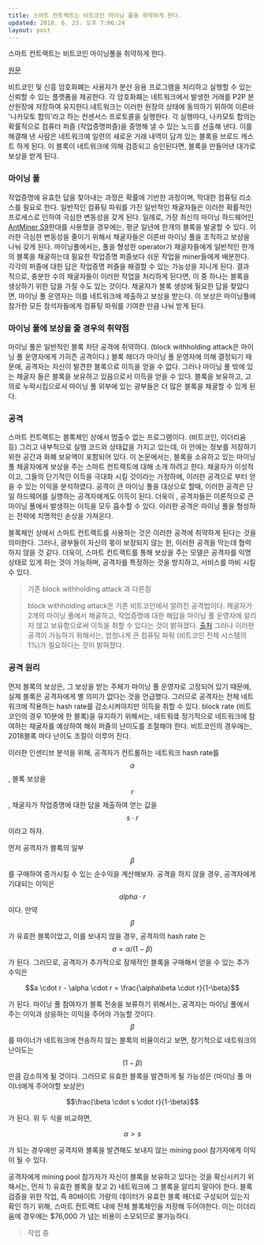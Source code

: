 ```yaml
---
title: 스마트 컨트랙트는 비트코인 마이닝 풀을 취약하게 한다.
updated: 2018. 6. 23. 오후 7:06:24
layout: post
---
```


스마트 컨트랙트는 비트코인 마이닝풀을 취약하게 한다.

[원문](http://fc17.ifca.ai/bitcoin/papers/bitcoin17-final38.pdf)

비트코인 및 신흥 암호화폐는 사용자가 분산 응용 프로그램을 처리하고 실행할 수 있는 신뢰할 수 있는 플랫폼을 제공한다. 각 암호화폐는 네트워크에서 발생한 거래를 P2P 분산원장에 저장하여 유지한다.네트워크는 이러한 원장의 상태에 동의하기 위하여 이른바 '나카모토 합의'라고 하는 컨센서스 프로토콜을 실행한다. 각 실행마다, 나카모토 합의는 확률적으로 컴퓨터 퍼즐 (작업증명퍼즐)을 증명해 낼 수 있는 노드를 선출해 낸다. 이를 해결해 낸 사람은 네트워크에 일련의 새로운 거래 내역이 담겨 있는 블록을 브로드 캐스트 하게 된다. 이 블록이 네트워크에 의해 검증되고 승인된다면, 블록을 만들어낸 대가로 보상을 받게 된다.

### 마이닝 풀

작업증명에 유효한 답을 찾아내는 과정은 확률에 기반한 과정이며, 막대한 컴퓨팅 리소스를 필요로 한다. 일반적인 컴퓨팅 파워를 가진 일반적인 채굴자들은 이러한 확률적인 프로세스로 인하여 극심한 변동성을 갖게 된다. 일례로, 가장 최신의 마이닝 하드웨어인 [AntMiner S9](https://www.buybitcoinworldwide.com/mining/hardware/antminer-s9/)한대를 사용했을 경우에는, 평균 일년에 한개의 블록을 발굴할 수 있다. 이러한 극심한 변동성을 줄이기 위해서 채굴자들은 이른바 마이닝 풀을 조직하고 보상을 나눠 갖게 된다. 마이닝풀에서는, 풀을 형성한 operator가 채굴자들에게 일반적인 한개의 블록을 채굴하는데 필요한 작업증명 퍼즐보다 쉬운 작업을 miner들에게 배분한다. 각각의 퍼즐에 대한 답은 작업증명 퍼즐을 해결할 수 있는 가능성을 지니게 된다. 결과 적으로, 충분한 수의 채굴자들이 이러한 작업을 처리하게 된다면, 이 중 하나는 블록을 생상하기 위한 답을 가질 수도 있는 것이다. 채굴자가 블록 생성에 필요한 답을 찾았다면, 마이닝 풀 운영자는 이를 네트워크에 제출하고 보상을 받는다. 이 보상은 마이닝풀에 참가한 모든 참석자들에게 컴퓨팅 파워를 기여한 만큼 나눠 받게 된다.

### 마이닝 풀에 보상을 줄 경우의 취약점

마이닝 풀은 일반적인 블록 차단 공격에 취약하다. (block withholding attack은 마이닝 풀 운영자에게 가히즌 공격이다.) 블록 헤더가 마이닝 풀 운영자에 의해 결정되기 때문에, 공격자는 자신이 발견한 블록으로 이득을 얻을 수 없다. 그러나 마이닝 풀 밖에 있는 채굴자 들은 블록을 보유하고 있음으로서 이득을 얻을 수 있다. 블록을 보유하고, 고의로 누락시킴으로서 마이닝 풀 외부에 있는 광부들은 더 많은 블록을 채굴할 수 있게 된다.

### 공격

스마트 컨트랙트는 블록체인 상에서 멈출수 없는 프로그램이다. (비트코인, 이더리움 등) 그리고 내부적으로 실행 코드와 상태값을 가지고 있는데, 이 안에는 정보를 저장하기 위한 공간과 화폐 보유액이 포함되어 있다. 이 논문에서는, 블록을 소유하고 있는 마이닝 풀 채굴자에게 보상을 주는 스마트 컨트랙트에 대해 소개 하려고 한다. 채굴자가 이성적이고, 그들의 단기적인 이득을 극대화 시킬 것이라는 가정하에, 이러한 공격으로 부터 얻을 수 있는 이익을 분석하였다. 공격이 큰 마이닝 풀을 대상으로 할때, 이러한 공격은 단일 하드웨어를 실행하는 공격자에게도 이득이 된다. 더욱이 , 공격자들은 이론적으로 큰 마이닝 풀에서 발생하는 이득을 모두 흡수할 수 있다. 이러한 공격은 마이닝 풀을 형성하는 전략에 치명적인 손상을 가져온다.

블록체인 상에서 스마트 컨트랙트를 사용하는 것은 이러한 공격에 취약하게 된다는 것을 의미한다. 그러나, 광부들이 자신의 몫이 보장되지 않는 한, 이러한 공격을 막는데 협력하지 않을 것 같다. 더욱이, 스마트 컨트랙트를 통해 보상을 주는 모델은 공격자를 익명상태로 있게 하는 것이 가능하며, 공격자를 특정하는 것을 방지하고, 서비스를 마비 시킬 수 있다.


> 기존 block withholding attack 과 다른점
>
> block withholding attack은 기존 비트코인에서 알려진 공격법이다. 채굴자가 2개의 마이닝 풀에서 채굴하고, 작업증명에 대한 해답을 마이닝 풀 운영자에 알리지 않고 보유함으로써 이득을 취할 수 있다는 것이 밝혀졌다. [출처](https://arxiv.org/pdf/1402.1718.pdf) 그러나 이러한 공격이 가능하기 위해서는, 엄청나게 큰 컴퓨팅 파워 (비트코인 전체 시스템의 1%)가 필요하다는 것이 밝혀졌다.


### 공격 원리

먼저 블록의 보상은, 그 보상을 받는 주체가 마이닝 풀 운영자로 고정되어 있기 때문에, 실제 블록은 공격자에게 별 의미가 없다는 것을 언급했다. 그러므로 공격자는 전체 네트워크에 작용하는 hash rate를 감소시켜야지만 이득을 취할 수 있다. block rate (비트코인의 경우 10분에 한 블록)을 유지하기 위해서는, 네트워킄 정기적으로 네트워크에 참여하는 채굴자를 예상하여 해쉬 퍼즐의 난이도를 조절해야 한다. 비트코인의 경우에는, 2018블록 마다 난이도 조절이 이루어 진다.

이러한 인센티브 분석을 위해, 공격자가 컨트롤하는 네트워크 hash rate를 $$\alpha$$, 블록 보상을 $$r$$, 채굴자가 작업증명에 대한 답을 제출하여 얻는 값을 $$s \cdot r$$이라고 하자.

먼저 공격자가 블록의 일부 $$\beta$$ 를 구매하여 증가시킬 수 있는 순수익을 계산해보자. 공격을 하지 않을 경우, 공격자에게 기대되는 이익은 $$alpha \cdot r$$ 이다. 만약 $$\beta$$가 유효한 블록이었고, 이를 보내지 않을 경우, 공격자의 hash rate 는 $$a = \alpha /(1-\beta)$$ 가 된다. 그러므로, 공격자가 추가적으로 잠재적인 블록을 구매해서 얻을 수 있는 추가 수익은

$$a \cdot r - \alpha \cdot r = \frac{\alpha\beta \cdot r}{1-\beta}$$

가 된다. 마이닝 풀 참여자가 블록 전송을 보류하기 위해서는, 공격자는 마이닝 풀에서 주는 이익과 상응하는 이익을 주어야 가능할 것이다. $$\beta$$를 마이너가 네트워크에 전송하지 않는 블록의 비율이라고 보면, 장기적으로 네트워크의 난이도는 $$(1-\beta)$$ 만큼 감소하게 될 것이다. 그러므로 유효한 블록을 발견하게 될 가능성은 (마이닝 풀 마이너에게 주어야할 보상은)

$$\frac{\beta \cdot s \cdot r}{1-\beta}$$

가 된다. 위 두 식을 비교하면,

$$\alpha > s$$

가 되는 경우에만 공격자와 블록을 발견해도 보내지 않는 mining pool 참가자에게 이익이 될 수 있다.

공격자에게 mining pool 참가자가 자신이 블록을 보유하고 있다는 것을 확신시키기 위해서는, 먼저 1) 유효한 블록을 찾고 2) 네트워크에 그 블록을 알리지 말아야 한다. 블록 검증을 위한 작업, 즉 80바이트 가량의 데이터가 유효한 블록 헤더로 구성되어 있는지 확인 하기 위해, 스마트 컨트랙트 내에 전체 블록체인을 저장해 두어야한다. 이는 이더리움에 경우에는 $76,000 가 넘는 비용이 소모되므로 불가능하다.

> 작업 중
